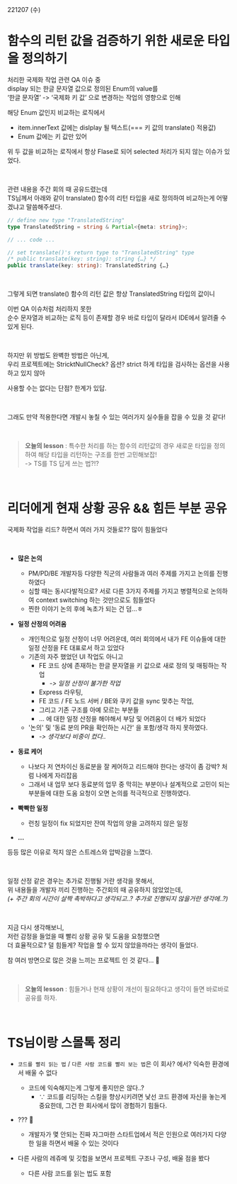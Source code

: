 221207 (수)

# 함수의 리턴 값을 검증하기 위한 새로운 타입을 정의하기

처리한 국제화 작업 관련 QA 이슈 중   
display 되는 한글 문자열 값으로 정의된 Enum의 value를   
‘한글 문자열’ -> ‘국제화 키 값’ 으로 변경하는 작업의 영향으로 인해   

해당 Enum 값인지 비교하는 로직에서

* item.innerText 값에는 dislplay 될 텍스트(=== 키 값의 translate() 적용값)
* Enum 값에는 키 값만 있어

위 두 값을 비교하는 로직에서 항상 Flase로 되어 selected 처리가 되지 않는 이슈가 있었다.

&nbsp;

관련 내용을 주간 회의 때 공유드렸는데   
TS님께서 아래와 같이 translate() 함수의 리턴 타입을 새로 정의하여 비교하는게 어떻겠냐고 말씀해주셨다.

```typescript
// define new type "TranslatedString"
type TranslatedString = string & Partial<{meta: string}>;

// ... code ...

// set translate()'s return type to "TranslatedString" type 
/* public translate(key: string): string {…} */
public translate(key: string): TranslatedString {…}
```

&nbsp;

그렇게 되면 translate() 함수의 리턴 값은 항상 TranslatedString 타입의 값이니

이번 QA 이슈처럼 처리하지 못한   
순수 문자열과 비교하는 로직 등이 존재할 경우 바로 타입이 달라서 IDE에서 알려줄 수 있게 된다.

&nbsp;

하지만 위 방법도 완벽한 방법은 아닌게,   
우리 프로젝트에는 StricktNullCheck? 옵션? strict 하게 타입을 검사하는 옵션을 사용하고 있지 않아

사용할 수는 없다는 단점? 한계가 있답.

&nbsp;

그래도 만약 적용한다면 개발시 놓칠 수 있는 여러가지 실수들을 잡을 수 있을 것 같다!

&nbsp;

> **오늘의 lesson** : 특수한 처리를 하는 함수의 리턴값의 경우 새로운 타입을 정의하여 해당 타입을 리턴하는 구조를 한번 고민해보잡!    
-> TS를 TS 답게 쓰는 법?!?


&nbsp;
&nbsp;
&nbsp;


# 리더에게 현재 상황 공유 && 힘든 부분 공유

국제화 작업을 리드? 하면서 여러 가지 것들로?? 많이 힘들었다

&nbsp;

- **많은 논의**

	- PM/PD/BE 개발자등 다양한 직군의 사람들과 여러 주제를 가지고 논의를 진행하였다
    - 심할 때는 동시다발적으로? 서로 다른 3가지 주제를 가지고 병렬적으로 논의하여 context switching 하는 것만으로도 힘들었다
    - 찐한 이야기 논의 후에 녹초가 되는 건 덤…ㅎ

- **일정 산정의 어려움**
	- 개인적으로 일정 산정이 너무 어려운데, 여러 회의에서 내가 FE 이슈들에 대한 일정 산정을 FE 대표로서 하고 있었다
    - 기존의 자주 했었던 UI 작업도 아니고 
        - FE 코드 상에 존재하는 한글 문자열을 키 값으로 새로 정의 및 매핑하는 작업
			- _-> 일정 산정이 불가한 작업_
        - Express 라우팅,
        - FE 코드 / FE 노드 서버 / BE와 쿠키 값을 sync 맞추는 작업,
        - 그리고 기존 구조를 아예 모르는 부분들
        - ... 에 대한 일정 산정을 해야해서 부담 및 어려움이 더 배가 되었다
	- '논의' 및 '동료 분의 PR을 확인하는 시간' 을 포함/생각 하지 못하였다.
		- _-> 생각보다 비중이 컸다.._

- **동료 케어**
	- 나보다 저 연차이신 동료분을 잘 케어하고 리드해야 한다는 생각이 좀 강박? 처럼 나에게 자리잡음
	- 그래서 내 업무 보다 동료분의 업무 중 막히는 부분이나 설계적으로 고민이 되는 부분들에 대한 도움 요청이 오면 논의를 적극적으로 진행하였다.

- **빡빡한 일정**
	- 런칭 일정이 fix 되었지만 잔여 작업의 양을 고려하지 않은 일정

- **…**

등등 많은 이유로 적지 않은 스트레스와 압박감을 느꼈다.

&nbsp;

일정 산정 같은 경우는 추가로 진행될 거란 생각을 못해서,   
위 내용들을 개발자 끼리 진행하는 주간회의 때 공유하지 않았었는데,   
_(+ 주간 회의 시간이 살짝 촉박하다고 생각되고..? 추가로 진행되지 않을거란 생각에..?)_

&nbsp;

지금 다시 생각해보니,   
저런 감정을 들었을 때 빨리 상황 공유 및 도움을 요청했으면    
더 효율적으로? 덜 힘들게? 작업을 할 수 있지 않았을까라는 생각이 들었다.

참 여러 방면으로 많은 것을 느끼는 프로젝트 인 것 같다… :thinking:

&nbsp;

> **오늘의 lesson** : 힘들거나 현재 상황이 개선이 필요하다고 생각이 들면 바로바로 공유를 하자.


&nbsp;
&nbsp;
&nbsp;



# TS님이랑 스몰톡 정리

- `코드를 빨리 읽는 법` / `다른 사람 코드를 빨리 보는 법`은 이 회사? 에서? 익숙한 환경에서 배울 수 없다
    - 코드에 익숙해지는게 그렇게 좋지만은 않다..? 
        - ∵ 코드를 리딩하는 스킬을 향상시키려면 낯선 코드 환경에 자신을 놓는게 중요한데, 그건 한 회사에서 많이 경험하기 힘들다.

- ??? :thinking:
    - 개발자가 몇 안되는 진짜 자그마한 스타트업에서 적은 인원으로 여러가지 다양한 일을 하면서 배울 수 있는 것이다

- 다른 사람의 레쥬메 및 깃헙을 보면서 프로젝트 구조나 구성, 배울 점을 봤다
    - 다른 사람 코드를 읽는 법도 포함


&nbsp;
&nbsp;
&nbsp;
